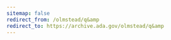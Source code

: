 ```yaml
---
sitemap: false 
redirect_from: /olmstead/q&amp 
redirect_to: https://archive.ada.gov/olmstead/q&amp 
---
```

